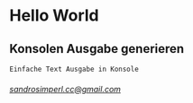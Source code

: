 # Hello World

## Konsolen Ausgabe generieren

    Einfache Text Ausgabe in Konsole

###### sandrosimperl.cc@gmail.com
